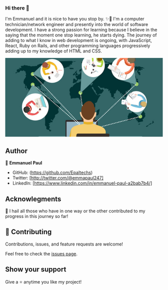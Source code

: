### Hi there 👋


I'm Emmanuel and it is nice to have you stop by. ✨🙏
I'm a computer technician/network engineer and presently into the world of software development.
I have a strong passion for learning because I believe in the saying that the moment one stop learning, he starts dying.
The journey of adding to what I know in web development is ongoing, with JavaScript, React, Ruby on Rails, and other programming languages progressively adding up to my knowledge of HTML and CSS.

![screenshot](Screenshot.jpeg)


## Author

👤 **Emmanuel Paul**

- GitHub: (https://github.com/Epaltechs)
- Twitter: [http://twitter.com/@emmapaul247]
- LinkedIn: [https://www.linkedin.com/in/emmanuel-paul-a2bab7b4/]

## Acknowlegments
🎩 I hail all those who have in one way or the other contributed to my progress in this journey so far!

## 🤝 Contributing

Contributions, issues, and feature requests are welcome!

Feel free to check the [issues page](https://github.com/Epaltechs/issues).

## Show your support

Give a ⭐ anytime you like my project!
